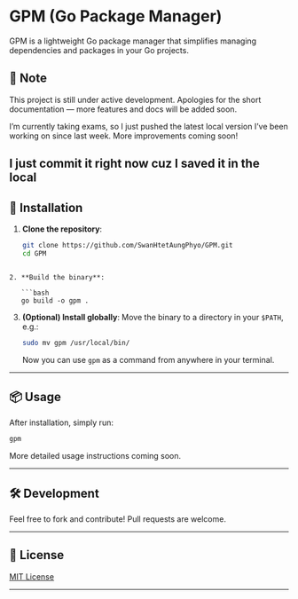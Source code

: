 

# GPM (Go Package Manager)

GPM is a lightweight Go package manager that simplifies managing dependencies and packages in your Go projects.
## 🙏 Note

This project is still under active development. Apologies for the short documentation — more features and docs will be added soon.

I’m currently taking exams, so I just pushed the latest local version I’ve been working on since last week. More improvements coming soon!

I just commit it right now cuz I saved it  in the local 
---

## 🚀 Installation

1. **Clone the repository**:
   ```bash
   git clone https://github.com/SwanHtetAungPhyo/GPM.git
   cd GPM
```

2. **Build the binary**:

   ```bash
   go build -o gpm .
   ```

3. **(Optional) Install globally**:
   Move the binary to a directory in your `$PATH`, e.g.:

   ```bash
   sudo mv gpm /usr/local/bin/
   ```

   Now you can use `gpm` as a command from anywhere in your terminal.

---

## 📦 Usage

After installation, simply run:

```bash
gpm
```

More detailed usage instructions coming soon.

---

## 🛠️ Development

Feel free to fork and contribute! Pull requests are welcome.

---

## 📄 License

[MIT License](LICENSE)

---



